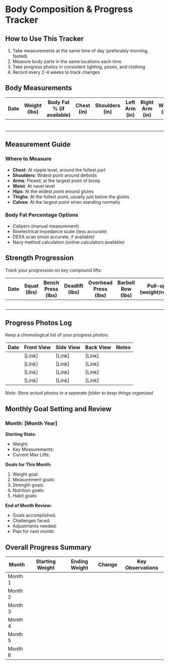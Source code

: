 # Body Composition & Progress Tracker

## How to Use This Tracker

1. Take measurements at the same time of day (preferably morning, fasted)
2. Measure body parts in the same locations each time
3. Take progress photos in consistent lighting, poses, and clothing
4. Record every 2-4 weeks to track changes

## Body Measurements

| Date | Weight (lbs) | Body Fat % (if available) | Chest (in) | Shoulders (in) | Left Arm (in) | Right Arm (in) | Waist (in) | Hips (in) | Left Thigh (in) | Right Thigh (in) | Left Calf (in) | Right Calf (in) | Notes |
|------|--------------|---------------------------|------------|----------------|---------------|----------------|------------|-----------|-----------------|------------------|----------------|-----------------|-------|
| | | | | | | | | | | | | | |
| | | | | | | | | | | | | | |
| | | | | | | | | | | | | | |
| | | | | | | | | | | | | | |
| | | | | | | | | | | | | | |
| | | | | | | | | | | | | | |

## Measurement Guide

### Where to Measure
- **Chest**: At nipple level, around the fullest part
- **Shoulders**: Widest point around deltoids
- **Arms**: Flexed, at the largest point of bicep
- **Waist**: At navel level
- **Hips**: At the widest point around glutes
- **Thighs**: At the fullest point, usually just below the glutes
- **Calves**: At the largest point when standing normally

### Body Fat Percentage Options
- Calipers (manual measurement)
- Bioelectrical impedance scale (less accurate)
- DEXA scan (most accurate, if available)
- Navy method calculation (online calculators available)

## Strength Progression

Track your progression on key compound lifts:

| Date | Squat (lbs) | Bench Press (lbs) | Deadlift (lbs) | Overhead Press (lbs) | Barbell Row (lbs) | Pull-up (weight/reps) | Notes |
|------|-------------|-------------------|----------------|----------------------|-------------------|-----------------------|-------|
| | | | | | | | |
| | | | | | | | |
| | | | | | | | |
| | | | | | | | |
| | | | | | | | |

## Progress Photos Log

Keep a chronological list of your progress photos:

| Date | Front View | Side View | Back View | Notes |
|------|------------|-----------|-----------|-------|
| | [Link] | [Link] | [Link] | |
| | [Link] | [Link] | [Link] | |
| | [Link] | [Link] | [Link] | |
| | [Link] | [Link] | [Link] | |

*Note: Store actual photos in a separate folder to keep things organized*

## Monthly Goal Setting and Review

### Month: [Month Year]

**Starting Stats:**
- Weight: 
- Key Measurements:
- Current Max Lifts:

**Goals for This Month:**
1. Weight goal:
2. Measurement goals:
3. Strength goals:
4. Nutrition goals:
5. Habit goals:

**End of Month Review:**
- Goals accomplished:
- Challenges faced:
- Adjustments needed:
- Plan for next month:

## Overall Progress Summary

| Month | Starting Weight | Ending Weight | Change | Key Observations |
|-------|-----------------|---------------|--------|------------------|
| Month 1 | | | | |
| Month 2 | | | | |
| Month 3 | | | | |
| Month 4 | | | | |
| Month 5 | | | | |
| Month 6 | | | | | 